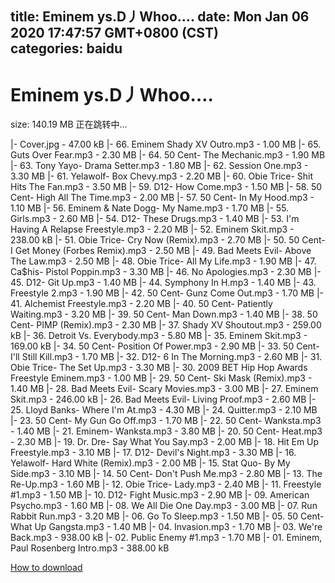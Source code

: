 
title: Eminem ys.D丿Whoo….
date: Mon Jan 06 2020 17:47:57 GMT+0800 (CST)    
categories: baidu
---

# Eminem ys.D丿Whoo….
size: 140.19 MB
 正在跳转中...
 
|- Cover.jpg - 47.00 kB
|- 66. Eminem Shady XV Outro.mp3 - 1.00 MB
|- 65. Guts Over Fear.mp3 - 2.30 MB
|- 64. 50 Cent- The Mechanic.mp3 - 1.90 MB
|- 63. Tony Yayo- Drama Setter.mp3 - 1.80 MB
|- 62. Session One.mp3 - 3.30 MB
|- 61. Yelawolf- Box Chevy.mp3 - 2.20 MB
|- 60. Obie Trice- Shit Hits The Fan.mp3 - 3.50 MB
|- 59. D12- How Come.mp3 - 1.50 MB
|- 58. 50 Cent- High All The Time.mp3 - 2.00 MB
|- 57. 50 Cent- In My Hood.mp3 - 1.10 MB
|- 56. Eminem & Nate Dogg- My Name.mp3 - 1.70 MB
|- 55. Girls.mp3 - 2.60 MB
|- 54. D12- These Drugs.mp3 - 1.40 MB
|- 53. I'm Having A Relapse Freestyle.mp3 - 2.20 MB
|- 52. Eminem Skit.mp3 - 238.00 kB
|- 51. Obie Trice- Cry Now (Remix).mp3 - 2.70 MB
|- 50. 50 Cent- I Get Money (Forbes Remix).mp3 - 2.50 MB
|- 49. Bad Meets Evil- Above The Law.mp3 - 2.50 MB
|- 48. Obie Trice- All My Life.mp3 - 1.90 MB
|- 47. Ca$his- Pistol Poppin.mp3 - 3.30 MB
|- 46. No Apologies.mp3 - 2.30 MB
|- 45. D12- Git Up.mp3 - 1.40 MB
|- 44. Symphony In H.mp3 - 1.40 MB
|- 43. Freestyle 2.mp3 - 1.90 MB
|- 42. 50 Cent- Gunz Come Out.mp3 - 1.70 MB
|- 41. Alchemist Freestyle.mp3 - 2.20 MB
|- 40. 50 Cent- Patiently Waiting.mp3 - 3.20 MB
|- 39. 50 Cent- Man Down.mp3 - 1.40 MB
|- 38. 50 Cent- PIMP (Remix).mp3 - 2.30 MB
|- 37. Shady XV Shoutout.mp3 - 259.00 kB
|- 36. Detroit Vs. Everybody.mp3 - 5.80 MB
|- 35. Eminem Skit.mp3 - 169.00 kB
|- 34. 50 Cent- Position Of Power.mp3 - 2.90 MB
|- 33. 50 Cent- I'll Still Kill.mp3 - 1.70 MB
|- 32. D12- 6 In The Morning.mp3 - 2.60 MB
|- 31. Obie Trice- The Set Up.mp3 - 3.30 MB
|- 30. 2009 BET Hip Hop Awards Freestyle Eminem.mp3 - 1.00 MB
|- 29. 50 Cent- Ski Mask (Remix).mp3 - 1.40 MB
|- 28. Bad Meets Evil- Scary Movies.mp3 - 3.00 MB
|- 27. Eminem Skit.mp3 - 246.00 kB
|- 26. Bad Meets Evil- Living Proof.mp3 - 2.60 MB
|- 25. Lloyd Banks- Where I'm At.mp3 - 4.30 MB
|- 24. Quitter.mp3 - 2.10 MB
|- 23. 50 Cent- My Gun Go Off.mp3 - 1.70 MB
|- 22. 50 Cent- Wanksta.mp3 - 1.40 MB
|- 21. Eminem- Wanksta.mp3 - 3.80 MB
|- 20. 50 Cent- Heat.mp3 - 2.30 MB
|- 19. Dr. Dre- Say What You Say.mp3 - 2.00 MB
|- 18. Hit Em Up Freestyle.mp3 - 3.10 MB
|- 17. D12- Devil's Night.mp3 - 3.30 MB
|- 16. Yelawolf- Hard White (Remix).mp3 - 2.00 MB
|- 15. Stat Quo- By My Side.mp3 - 3.10 MB
|- 14. 50 Cent- Don't Push Me.mp3 - 2.80 MB
|- 13. The Re-Up.mp3 - 1.60 MB
|- 12. Obie Trice- Lady.mp3 - 2.40 MB
|- 11. Freestyle #1.mp3 - 1.50 MB
|- 10. D12- Fight Music.mp3 - 2.90 MB
|- 09. American Psycho.mp3 - 1.60 MB
|- 08. We All Die One Day.mp3 - 3.00 MB
|- 07. Run Rabbit Run.mp3 - 3.20 MB
|- 06. Go To Sleep.mp3 - 1.50 MB
|- 05. 50 Cent- What Up Gangsta.mp3 - 1.40 MB
|- 04. Invasion.mp3 - 1.70 MB
|- 03. We're Back.mp3 - 938.00 kB
|- 02. Public Enemy #1.mp3 - 1.70 MB
|- 01. Eminem, Paul Rosenberg Intro.mp3 - 388.00 kB

[How to download](https://bpcam.bemobtrk.com/go/2ceec3aa-1ca2-46d6-b9ff-aaa5c184517c?jno=1951)